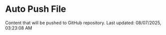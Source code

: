 # Auto Push File

Content that will be pushed to GitHub repository.
Last updated: 08/07/2025, 03:23:08 AM